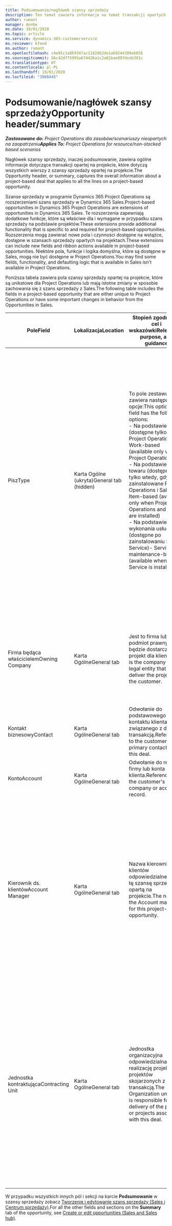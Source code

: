 ```yaml
---
title: Podsumowanie/nagłówek szansy sprzedaży
description: Ten temat zawiera informacje na temat transakcji opartych na projektach oraz o wierszach szans sprzedaży opartych na projektach.
author: rumant
manager: Annbe
ms.date: 10/01/2020
ms.topic: article
ms.service: dynamics-365-customerservice
ms.reviewer: kfend
ms.author: rumant
ms.openlocfilehash: c4e91c1a869347ac1182db2de1ab9244309eb856
ms.sourcegitcommit: 56c42d7f5995a674426a1c2a81bae897dceb391c
ms.translationtype: HT
ms.contentlocale: pl-PL
ms.lasthandoff: 10/01/2020
ms.locfileid: "3908445"
---
```

# <a name="opportunity-headersummary"></a><span data-ttu-id="389e7-103">Podsumowanie/nagłówek szansy sprzedaży</span><span class="sxs-lookup"><span data-stu-id="389e7-103">Opportunity header/summary</span></span>

<span data-ttu-id="389e7-104">_**Zastosowane do:** Project Operations dla zasobów/scenariuszy nieopartych na zaopatrzeniu_</span><span class="sxs-lookup"><span data-stu-id="389e7-104">_**Applies To:** Project Operations for resource/non-stocked based scenarios_</span></span>


<span data-ttu-id="389e7-105">Nagłówek szansy sprzedaży, inaczej podsumowanie, zawiera ogólne informacje dotyczące transakcji opartej na projekcie, które dotyczą wszystkich wierszy z szansy sprzedaży opartej na projekcie.</span><span class="sxs-lookup"><span data-stu-id="389e7-105">The Opportunity header, or summary, captures the overall information about a project-based deal that applies to all the lines on a project-based opportunity.</span></span>

<span data-ttu-id="389e7-106">Szanse sprzedaży w programie Dynamics 365 Project Operations są rozszerzeniami szans sprzedaży w Dynamics 365 Sales.</span><span class="sxs-lookup"><span data-stu-id="389e7-106">Project-based opportunities in Dynamics 365 Project Operations are extensions of opportunities in Dynamics 365 Sales.</span></span> <span data-ttu-id="389e7-107">Te rozszerzenia zapewniają dodatkowe funkcje, które są właściwe dla i wymagane w przypadku szans sprzedaży na podstawie projektów.</span><span class="sxs-lookup"><span data-stu-id="389e7-107">These extensions provide additional functionality that is specific to and required for project-based opportunities.</span></span> <span data-ttu-id="389e7-108">Rozszerzenia mogą zawierać nowe pola i czynności dostępne na wstążce, dostępne w szansach sprzedaży opartych na projektach.</span><span class="sxs-lookup"><span data-stu-id="389e7-108">These extensions can include new fields and ribbon actions available in project-based opportunities.</span></span> <span data-ttu-id="389e7-109">Niektóre pola, funkcje i logika domyślna, które są dostępne w Sales, mogą nie być dostępne w Project Operations.</span><span class="sxs-lookup"><span data-stu-id="389e7-109">You may find some fields, functionality, and defaulting logic that is available in Sales isn't available in Project Operations.</span></span>

<span data-ttu-id="389e7-110">Poniższa tabela zawiera pola szansy sprzedaży opartej na projekcie, które są unikatowe dla Project Operations lub mają istotne zmiany w sposobie zachowania się z szans sprzedaży z Sales.</span><span class="sxs-lookup"><span data-stu-id="389e7-110">The following table includes the fields in a project-based opportunity that are either unique to Project Operations or have some important changes in behavior from the Opportunities in Sales.</span></span>

| <span data-ttu-id="389e7-111">**Pole**</span><span class="sxs-lookup"><span data-stu-id="389e7-111">**Field**</span></span> | <span data-ttu-id="389e7-112">**Lokalizacja**</span><span class="sxs-lookup"><span data-stu-id="389e7-112">**Location**</span></span> | <span data-ttu-id="389e7-113">**Stopień zgodności, cel i wskazówki**</span><span class="sxs-lookup"><span data-stu-id="389e7-113">**Relevance, purpose, and guidance**</span></span> | <span data-ttu-id="389e7-114">**Wpływ zmian w dalszych etapach**</span><span class="sxs-lookup"><span data-stu-id="389e7-114">**Downstream impact**</span></span> |
| --- | --- | --- | --- |
| <span data-ttu-id="389e7-115">Pisz</span><span class="sxs-lookup"><span data-stu-id="389e7-115">Type</span></span> | <span data-ttu-id="389e7-116">Karta Ogólne (ukryta)</span><span class="sxs-lookup"><span data-stu-id="389e7-116">General tab (hidden)</span></span> | <span data-ttu-id="389e7-117">To pole zestawu opcji zawiera następujące opcje:</span><span class="sxs-lookup"><span data-stu-id="389e7-117">This option set field has the following options:</span></span></br><span data-ttu-id="389e7-118">- Na podstawie pracy (dostępne tylko w Project Operations)</span><span class="sxs-lookup"><span data-stu-id="389e7-118">- Work-based (available only with Project Operations)</span></span></br><span data-ttu-id="389e7-119">- Na podstawie towaru (dostępne tylko wtedy, gdy jest zainstalowane Project Operations i Sales)</span><span class="sxs-lookup"><span data-stu-id="389e7-119">- Item-based (available only when Project Operations and Sales are installed)</span></span></br><span data-ttu-id="389e7-120">- Na podstawie wykonania usługi (dostępne po zainstalowaniu Field Service)</span><span class="sxs-lookup"><span data-stu-id="389e7-120">- Service maintenance-based (available when Field Service is installed)</span></span> | <span data-ttu-id="389e7-121">W przypadku korzystania z aplikacji Project Operations, wartość tego pola jest automatycznie ustawiana na **Na podstawie pracy**, co klasyfikuje szansę sprzedaży jako opartą na projekcie.</span><span class="sxs-lookup"><span data-stu-id="389e7-121">When you use Project Operations, this field value is automatically set to **Work-based** which classifies the Opportunity as project-based.</span></span> <span data-ttu-id="389e7-122">Szansa sprzedaży oparta na projekcie jest wymagana do włączenia wszystkich rozszerzeń specyficznych dla danego projektu i funkcji w ramach procesu sprzedaży na niższym szczeblu w zakresie omawianej transakcji.</span><span class="sxs-lookup"><span data-stu-id="389e7-122">An Opportunity should be project-based to enable all project-specific extensions and functionality in the downstream sales process for this deal.</span></span> |
| <span data-ttu-id="389e7-123">Firma będąca właścicielem</span><span class="sxs-lookup"><span data-stu-id="389e7-123">Owning Company</span></span> | <span data-ttu-id="389e7-124">Karta Ogólne</span><span class="sxs-lookup"><span data-stu-id="389e7-124">General tab</span></span> | <span data-ttu-id="389e7-125">Jest to firma lub podmiot prawny, który będzie dostarczał projekt dla klienta.</span><span class="sxs-lookup"><span data-stu-id="389e7-125">This is the company or legal entity that will deliver the project for the customer.</span></span> | <span data-ttu-id="389e7-126">Te informacje zostaną skopiowane do odpowiedniego pola z oferty projektu, która jest tworzona z poziomu tej szansy sprzedaży.</span><span class="sxs-lookup"><span data-stu-id="389e7-126">This field information will be copied to the corresponding field on the Project quote that is created from this Opportunity.</span></span> |
| <span data-ttu-id="389e7-127">Kontakt biznesowy</span><span class="sxs-lookup"><span data-stu-id="389e7-127">Contact</span></span> | <span data-ttu-id="389e7-128">Karta Ogólne</span><span class="sxs-lookup"><span data-stu-id="389e7-128">General tab</span></span> | <span data-ttu-id="389e7-129">Odwołanie do podstawowego kontaktu klienta związanego z daną transakcją.</span><span class="sxs-lookup"><span data-stu-id="389e7-129">Reference to the customer's primary contact for this deal.</span></span> | |
| <span data-ttu-id="389e7-130">Konto</span><span class="sxs-lookup"><span data-stu-id="389e7-130">Account</span></span> | <span data-ttu-id="389e7-131">Karta Ogólne</span><span class="sxs-lookup"><span data-stu-id="389e7-131">General tab</span></span> | <span data-ttu-id="389e7-132">Odwołanie do rekordu firmy lub konta klienta.</span><span class="sxs-lookup"><span data-stu-id="389e7-132">Reference to the customer's company or account record.</span></span> | |
| <span data-ttu-id="389e7-133">Kierownik ds. klientów</span><span class="sxs-lookup"><span data-stu-id="389e7-133">Account Manager</span></span> | <span data-ttu-id="389e7-134">Karta Ogólne</span><span class="sxs-lookup"><span data-stu-id="389e7-134">General tab</span></span> | <span data-ttu-id="389e7-135">Nazwa kierownika ds. klientów odpowiedzialnego za tę szansę sprzedaży opartą na projekcie.</span><span class="sxs-lookup"><span data-stu-id="389e7-135">The name of the Account manager for this project-based opportunity.</span></span> | <span data-ttu-id="389e7-136">Kierownik ds. klientów jest odpowiedzialny za zarządzanie relacjami z klientem podczas realizacji tego projektu.</span><span class="sxs-lookup"><span data-stu-id="389e7-136">The Account manager is responsible for managing the relationship with the customer through the completion of this project.</span></span> <span data-ttu-id="389e7-137">Bazując na zasobie możliwym do rezerwacji powiązanym z kierownikiem ds. klientów, jednostka kontraktująca będzie domyślnie wybrana.</span><span class="sxs-lookup"><span data-stu-id="389e7-137">Based on the bookable resource record tied to the Account manager, the contracting unit is defaulted.</span></span> |
| <span data-ttu-id="389e7-138">Jednostka kontraktująca</span><span class="sxs-lookup"><span data-stu-id="389e7-138">Contracting Unit</span></span> | <span data-ttu-id="389e7-139">Karta Ogólne</span><span class="sxs-lookup"><span data-stu-id="389e7-139">General tab</span></span> | <span data-ttu-id="389e7-140">Jednostka organizacyjna odpowiedzialna za realizację projektu lub projektów skojarzonych z tą transakcją.</span><span class="sxs-lookup"><span data-stu-id="389e7-140">The Organization unit that is responsible for the delivery of the project or projects associated with this deal.</span></span> | <span data-ttu-id="389e7-141">Jednostka zamawiająca to wydział firmy, który będzie odpowiedzialny za ukończenie projektu po zamknięciu transakcji.</span><span class="sxs-lookup"><span data-stu-id="389e7-141">The contracting unit is the division of the company that will complete the project(s) after the deal is closed.</span></span> <span data-ttu-id="389e7-142">Każda jednostka zamawiająca korzysta z jakiejś waluty, i ta waluta jest używana do raportowania szacowanych i rzeczywistych kosztów poniesionych podczas projektu.</span><span class="sxs-lookup"><span data-stu-id="389e7-142">Every contracting unit has a currency, and this currency is used to report estimated and actual costs incurred during the project.</span></span> |

<span data-ttu-id="389e7-143">W przypadku wszystkich innych pól i sekcji na karcie **Podsumowanie** w szansy sprzedaży zobacz [Tworzenie i edytowanie szans sprzedaży (Sales i Centrum sprzedaży)](https://docs.microsoft.com/dynamics365/sales-enterprise/create-edit-opportunity-sales).</span><span class="sxs-lookup"><span data-stu-id="389e7-143">For all the other fields and sections on the **Summary** tab of the opportunity, see [Create or edit opportunities (Sales and Sales hub)](https://docs.microsoft.com/dynamics365/sales-enterprise/create-edit-opportunity-sales).</span></span>
